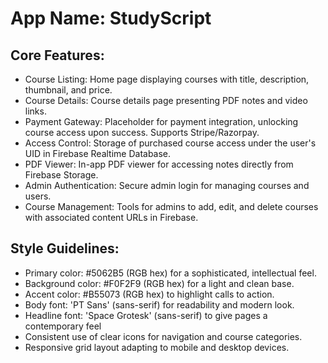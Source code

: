 # **App Name**: StudyScript

## Core Features:

- Course Listing: Home page displaying courses with title, description, thumbnail, and price.
- Course Details: Course details page presenting PDF notes and video links.
- Payment Gateway: Placeholder for payment integration, unlocking course access upon success. Supports Stripe/Razorpay.
- Access Control: Storage of purchased course access under the user's UID in Firebase Realtime Database.
- PDF Viewer: In-app PDF viewer for accessing notes directly from Firebase Storage.
- Admin Authentication: Secure admin login for managing courses and users.
- Course Management: Tools for admins to add, edit, and delete courses with associated content URLs in Firebase.

## Style Guidelines:

- Primary color: #5062B5 (RGB hex) for a sophisticated, intellectual feel.
- Background color: #F0F2F9 (RGB hex) for a light and clean base.
- Accent color: #B55073 (RGB hex) to highlight calls to action.
- Body font: 'PT Sans' (sans-serif) for readability and modern look.
- Headline font: 'Space Grotesk' (sans-serif) to give pages a contemporary feel
- Consistent use of clear icons for navigation and course categories.
- Responsive grid layout adapting to mobile and desktop devices.